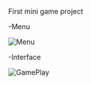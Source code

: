 First mini game project

-Menu

![Menu](https://github.com/KienChiNg/Tiny_Jumper/assets/106145545/11b0d7d7-aac1-45d2-8c25-0763a23e5fed)


-Interface

![GamePlay](https://github.com/KienChiNg/Tiny_Jumper/assets/106145545/f1282eb8-20b1-4974-9c7e-f48bb6663d0a)




